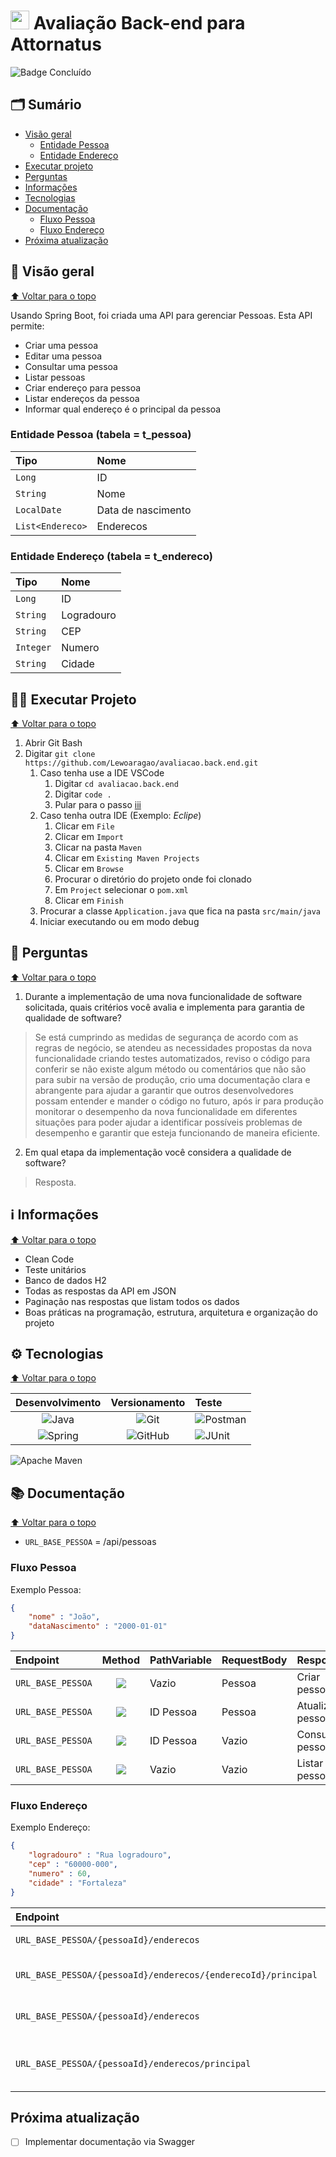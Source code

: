 # <img id="inicio" src="https://scontent.ffor1-2.fna.fbcdn.net/v/t39.30808-1/291155788_749134162931729_5904111411624050166_n.jpg?stp=cp0_dst-jpg_e15_p120x120_q65&_nc_cat=103&ccb=1-7&_nc_sid=dbb9e7&_nc_ohc=PL112LV44swAX84nPDX&_nc_ht=scontent.ffor1-2.fna&oh=00_AfAq8QYCsqG06awIpXJrQtvXU9RXr5_L_LpMg6u7kAT5zA&oe=64070FCA" height=30/> Avaliação Back-end para Attornatus

![Badge Concluído](http://img.shields.io/static/v1?label=status&message=Concluído&color=green&style=for-the-badge)

## 🗂 Sumário
- <a href="#visaogeral">Visão geral</a>
  - <a href="#entidadepessoa">Entidade Pessoa</a>
  - <a href="#entidadeendereco">Entidade Endereço</a>
- <a href="#executarprojeto">Executar projeto</a>
- <a href="#perguntas">Perguntas</a>
- <a href="#informacoes">Informações</a>
- <a href="#tecnologias">Tecnologias</a>
- <a href="#documentacao">Documentação</a>
  - <a href="#fluxopessoa">Fluxo Pessoa</a>
  - <a href="#fluxoendereco">Fluxo Endereço</a>
- <a href="#proximaatualizacao">Próxima atualização</a>

## 📑 <span id="visaogeral">Visão geral</span>
<a href="#inicio">⬆️ Voltar para o topo</a>

Usando Spring Boot, foi criada uma API para gerenciar Pessoas. Esta API permite:  
- Criar uma pessoa
- Editar uma pessoa
- Consultar uma pessoa
- Listar pessoas
- Criar endereço para pessoa
- Listar endereços da pessoa
- Informar qual endereço é o principal da pessoa  

### <span id="entidadepessoa">Entidade Pessoa</span> (tabela = t_pessoa)
Tipo | Nome
:--- | :---
`Long` | ID
`String` | Nome
`LocalDate` | Data de nascimento
`List<Endereco>` | Enderecos

### <span id="entidadeendereco">Entidade Endereço</span> (tabela = t_endereco)
Tipo | Nome
:--- | :---
`Long` | ID
`String` | Logradouro
`String` | CEP
`Integer` | Numero
`String` | Cidade

## 👩‍💻 <span id="executarprojeto">Executar Projeto</span>
<a href="#inicio">⬆️ Voltar para o topo</a>

1. Abrir Git Bash
2. Digitar `git clone https://github.com/Lewoaragao/avaliacao.back.end.git`
   1. Caso tenha use a IDE VSCode
      1. Digitar `cd avaliacao.back.end`
      2. Digitar `code .`
      3. Pular para o passo <a href="#passoIii">iii</a>
   2. Caso tenha outra IDE (Exemplo: _Eclipe_)
      1. Clicar em `File`
      2. Clicar em `Import`
      3. Clicar na pasta `Maven`
      4. Clicar em `Existing Maven Projects`
      5. Clicar em `Browse`
      6. Procurar o diretório do projeto onde foi clonado
      7. Em `Project` selecionar o `pom.xml`
      8. Clicar em `Finish`
   3. <span id="passoIii">Procurar</span> a classe `Application.java` que fica na pasta `src/main/java`
   4. Iniciar executando ou em modo debug
  
## 💬 <span id="perguntas">Perguntas</span>
<a href="#inicio">⬆️ Voltar para o topo</a>

1. Durante a implementação de uma nova funcionalidade de software solicitada, quais critérios você avalia e implementa para garantia de qualidade de software?

> Se está cumprindo as medidas de segurança de acordo com as regras de negócio, se atendeu as necessidades propostas da nova funcionalidade criando testes automatizados, reviso o código para conferir se não existe algum método ou comentários que não são para subir na versão de produção, crio uma documentação clara e abrangente para ajudar a garantir que outros desenvolvedores possam entender e mander o código no futuro, após ir para produção monitorar o desempenho da nova funcionalidade em diferentes situações para poder ajudar a identificar possíveis problemas de desempenho e garantir que esteja funcionando de maneira eficiente.

2. Em qual etapa da implementação você considera a qualidade de software?

> Resposta.

## ℹ <span id="informacoes">Informações</span>
<a href="#inicio">⬆️ Voltar para o topo</a>

- Clean Code
- Teste unitários
- Banco de dados H2
- Todas as respostas da API em JSON  
- Paginação nas respostas que listam todos os dados
- Boas práticas na programação, estrutura, arquitetura e organização do projeto

## ⚙ <span id="tecnologias">Tecnologias</span>
<a href="#inicio">⬆️ Voltar para o topo</a>

Desenvolvimento | Versionamento | Teste 
:-------------: | :-----------: | :----
![Java](https://img.shields.io/badge/java-%23ED8B00.svg?style=for-the-badge&logo=java&logoColor=white) | ![Git](https://img.shields.io/badge/git-%23F05033.svg?style=for-the-badge&logo=git&logoColor=white) | ![Postman](https://img.shields.io/badge/Postman-FF6C37?style=for-the-badge&logo=postman&logoColor=white)
![Spring](https://img.shields.io/badge/spring-%236DB33F.svg?style=for-the-badge&logo=spring&logoColor=white) | ![GitHub](https://img.shields.io/badge/github-%23121011.svg?style=for-the-badge&logo=github&logoColor=white) | ![JUnit](https://img.shields.io/badge/junit-%F41F1F.svg?style=for-the-badge&logo=junit&logoColor=white)
![Apache Maven](https://img.shields.io/badge/Apache%20Maven-C71A36?style=for-the-badge&logo=Apache%20Maven&logoColor=white) 

## 📚 <span id="documentacao">Documentação</span> 
<a href="#inicio">⬆️ Voltar para o topo</a>

- `URL_BASE_PESSOA` = /api/pessoas

### <span id="fluxopessoa">Fluxo Pessoa</span>

Exemplo Pessoa:
```json
{
    "nome" : "João",
    "dataNascimento" : "2000-01-01"
}
```

Endpoint | Method | PathVariable | RequestBody | Response
:------- | :----: | :----------- | :---------- | :-------
`URL_BASE_PESSOA` | <img src="https://img.shields.io/badge/-Post-yellow?style=for-the-badge"> | Vazio | Pessoa | Criar pessoa
`URL_BASE_PESSOA` | <img src="https://img.shields.io/badge/-Put-blue?style=for-the-badge"> | ID Pessoa | Pessoa | Atualizar pessoa
`URL_BASE_PESSOA` | <img src="https://img.shields.io/badge/-Get-green?style=for-the-badge"> | ID Pessoa | Vazio | Consultar pessoa
`URL_BASE_PESSOA` | <img src="https://img.shields.io/badge/-Get-green?style=for-the-badge"> | Vazio | Vazio | Listar pessoas

### <span id="fluxoendereco">Fluxo Endereço</span>
Exemplo Endereço:
```json
{
    "logradouro" : "Rua logradouro",
    "cep" : "60000-000",
    "numero" : 60,
    "cidade" : "Fortaleza"
}
```

Endpoint | Method | PathVariable | RequestBody | Response
:------- | :----: | :----------- | :---------- | :-------
`URL_BASE_PESSOA/{pessoaId}/enderecos` | <img src="https://img.shields.io/badge/-Post-yellow?style=for-the-badge"> | ID Pessoa | Endereco | Criar endereço
`URL_BASE_PESSOA/{pessoaId}/enderecos/{enderecoId}/principal` | <img src="https://img.shields.io/badge/-Put-blue?style=for-the-badge"> | ID Pessoa, ID Endereco | Vazio | Definir endereço principal
`URL_BASE_PESSOA/{pessoaId}/enderecos` | <img src="https://img.shields.io/badge/-Get-green?style=for-the-badge"> | ID Pessoa | Vazio | Listar endereços da pessoa
`URL_BASE_PESSOA/{pessoaId}/enderecos/principal` | <img src="https://img.shields.io/badge/-Get-green?style=for-the-badge"> | ID Pessoa | Vazio | Consultar endereço principal da pessoa


## <span id="proximaatualizacao">Próxima atualização</span>
- [ ] Implementar documentação via Swagger
